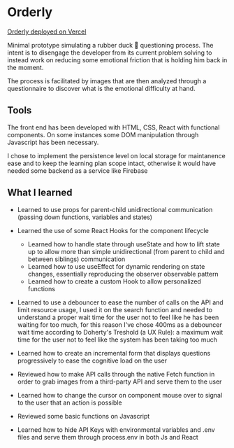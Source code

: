# Orderly

[Orderly deployed on Vercel](https://orderly-cogluca.vercel.app/)

Minimal prototype simulating a rubber duck 🐤 questioning process. The intent is to disengage the developer from its current problem solving to instead work
on reducing some emotional friction that is holding him back in the moment.

The process is facilitated by images that are then analyzed through a questionnaire to discover what is the emotional difficulty at hand.

## Tools
The front end has been developed with HTML, CSS, React with functional components. On some instances some DOM manipulation through Javascript has been necessary.

I chose to implement the persistence level on local storage for maintanence ease and to keep the learning plan scope intact, otherwise it would have needed some backend as a service
like Firebase

## What I learned


- Learned to use props for parent-child unidirectional communication (passing down functions, variables and states)


- Learned the use of some React Hooks for the component lifecycle
   - Learned how to handle state through useState and how to lift state up to allow more than simple unidirectional (from parent to child and between siblings) communication
   - Learned how to use useEffect for dynamic rendering on state changes, essentially reproducing the observer observable pattern
   - Learned how to create a custom Hook to allow personalized functions


- Learned to use a debouncer to ease the number of calls on the API and limit resource usage, I used it on the search function and needed to understand a proper wait time
  for the user not to feel like he has been waiting for too much, for this reason I've chose 400ms as a debouncer wait time according to Doherty's Treshold (a UX Rule): a maximum wait time for the
  user not to feel like the system has been taking too much


- Learned how to create an incremental form that displays questions progressively to ease the cognitive load on the user


- Reviewed how to make API calls through the native Fetch function in order to grab images from a third-party API and serve them to the user


- Learned how to change the cursor on component mouse over to signal to the user that an action is possible


- Reviewed some basic functions on Javascript


- Learned how to hide API Keys with environmental variables and .env files and serve them through process.env in both Js and React



